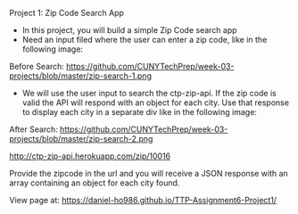Project 1:
Zip Code Search App

- In this project, you will build a simple Zip Code search app
- Need an input filed where the user can enter a zip code, like in the following image:

Before Search: https://github.com/CUNYTechPrep/week-03-projects/blob/master/zip-search-1.png

- We will use the user input to search the ctp-zip-api. If the zip code is valid the API will respond with an object for each city. Use that response to display each city in a separate div like in the following image:

After Search: https://github.com/CUNYTechPrep/week-03-projects/blob/master/zip-search-2.png

http://ctp-zip-api.herokuapp.com/zip/10016

Provide the zipcode in the url and you will receive a JSON response with an array containing an object for each city found.

View page at: https://daniel-ho986.github.io/TTP-Assignment6-Project1/
